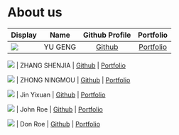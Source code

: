 # About us

Display | Name | Github Profile | Portfolio 
--------|:----:|:--------------:|:---------:
![](https://via.placeholder.com/100.png?text=Photo) | YU GENG | [Github](https://github.com/) | [Portfolio](docs/team/johndoe.md)

![](https://via.placeholder.com/100.png?text=Photo) | ZHANG SHENJIA | [Github](https://github.com/jessicazhang617) | [Portfolio](docs/team/shenjia.md)

![](https://via.placeholder.com/100.png?text=Photo) | ZHONG NINGMOU | [Github](https://github.com/ZhongNingmou) | [Portfolio](docs/team/johndoe.md)

![](https://via.placeholder.com/100.png?text=Photo) | Jin Yixuan | [Github](https://github.com/JinYixuan-Au) | [Portfolio](docs/team/johndoe.md)

![](https://via.placeholder.com/100.png?text=Photo) | John Roe | [Github](https://github.com/) | [Portfolio](docs/team/johndoe.md)

![](https://via.placeholder.com/100.png?text=Photo) | Don Roe | [Github](https://github.com/) | [Portfolio](docs/team/johndoe.md)
